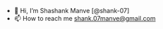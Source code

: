 - 👋 Hi, I’m Shashank Manve [@shank-07]
- 📫 How to reach me shank.07manve@gmail.com

<!---
shank-07/shank-07 is a ✨ special ✨ repository because its `README.md` (this file) appears on your GitHub profile.
You can click the Preview link to take a look at your changes.
--->
